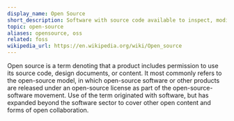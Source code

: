 ```yaml
---
display_name: Open Source
short_description: Software with source code available to inspect, modify, and enhance.
topic: open-source
aliases: opensource, oss
related: foss
wikipedia_url: https://en.wikipedia.org/wiki/Open_source
---
```

Open source is a term denoting that a product includes permission to use its source code, design documents, or content. It most commonly refers to the open-source model, in which open-source software or other products are released under an open-source license as part of the open-source-software movement. Use of the term originated with software, but has expanded beyond the software sector to cover other open content and forms of open collaboration.

